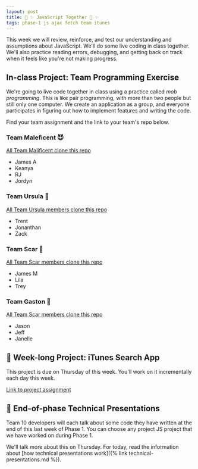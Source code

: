 ```yaml
---
layout: post
title: 🌈 ✨ JavaScript Together 🌈 ✨
tags: phase-1 js ajax fetch team itunes
---
```


This week we will review, reinforce, and test our understanding and assumptions about JavaScript. We'll do some live coding in class together. We'll also practice reading errors, debugging, and getting back on track when it feels like you're not making progress.

## In-class Project: Team Programming Exercise

We're going to live code together in class using a practice called _mob programming_. This is like pair programming, with more than two people but still only one computer. We create an application as a group, and everyone participates in figuring out how to implement features and writing the code.

Find your team assignment and the link to your team's repo below.

### Team Maleficent 😈

[All Team Malificent clone this repo](https://github.com/Momentum-Team-10/movie-search-app-team-malificent)

- James A
- Keanya
- RJ
- Jordyn

### Team Ursula 🐙

[All Team Ursula members clone this repo](https://github.com/Momentum-Team-10/movie-search-app-team-ursula)

- Trent
- Jonanthan
- Zack

### Team Scar 🦁

[All Team Scar members clone this repo](https://github.com/Momentum-Team-10/movie-search-app-team-scar)

- James M
- Lila
- Trey

### Team Gaston 💪

[All Team Scar members clone this repo](https://github.com/Momentum-Team-10/movie-search-app-team-gaston)

- Jason
- Jeff
- Janelle


## 🎯 Week-long Project: iTunes Search App

This project is due on Thursday of this week. You'll work on it incrementally each day this week.

[Link to project assignment](https://classroom.github.com/a/xuKc7zj5)

## 🐣 End-of-phase Technical Presentations

Team 10 developers will each talk about some code they have written at the end of this last week of Phase 1. You can choose any project JS project that we have worked on during Phase 1.

We'll talk more about this on Thursday. For today, read the information about [how technical presentations work]({% link technical-presentations.md %}).
